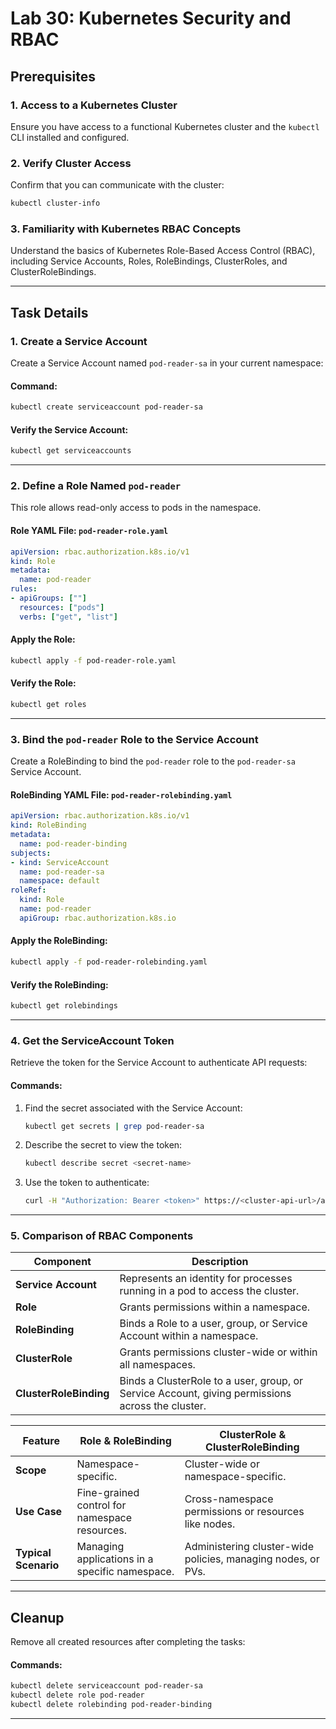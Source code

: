 # **Lab 30: Kubernetes Security and RBAC**

## **Prerequisites**

### **1. Access to a Kubernetes Cluster**
Ensure you have access to a functional Kubernetes cluster and the `kubectl` CLI installed and configured.

### **2. Verify Cluster Access**
Confirm that you can communicate with the cluster:
```bash
kubectl cluster-info
```

### **3. Familiarity with Kubernetes RBAC Concepts**
Understand the basics of Kubernetes Role-Based Access Control (RBAC), including Service Accounts, Roles, RoleBindings, ClusterRoles, and ClusterRoleBindings.

---

## **Task Details**

### **1. Create a Service Account**
Create a Service Account named `pod-reader-sa` in your current namespace:

#### **Command:**
```bash
kubectl create serviceaccount pod-reader-sa
```

#### **Verify the Service Account:**
```bash
kubectl get serviceaccounts
```

---

### **2. Define a Role Named `pod-reader`**
This role allows read-only access to pods in the namespace.

#### **Role YAML File: `pod-reader-role.yaml`**
```yaml
apiVersion: rbac.authorization.k8s.io/v1
kind: Role
metadata:
  name: pod-reader
rules:
- apiGroups: [""]
  resources: ["pods"]
  verbs: ["get", "list"]
```

#### **Apply the Role:**
```bash
kubectl apply -f pod-reader-role.yaml
```

#### **Verify the Role:**
```bash
kubectl get roles
```

---

### **3. Bind the `pod-reader` Role to the Service Account**
Create a RoleBinding to bind the `pod-reader` role to the `pod-reader-sa` Service Account.

#### **RoleBinding YAML File: `pod-reader-rolebinding.yaml`**
```yaml
apiVersion: rbac.authorization.k8s.io/v1
kind: RoleBinding
metadata:
  name: pod-reader-binding
subjects:
- kind: ServiceAccount
  name: pod-reader-sa
  namespace: default
roleRef:
  kind: Role
  name: pod-reader
  apiGroup: rbac.authorization.k8s.io
```

#### **Apply the RoleBinding:**
```bash
kubectl apply -f pod-reader-rolebinding.yaml
```

#### **Verify the RoleBinding:**
```bash
kubectl get rolebindings
```

---

### **4. Get the ServiceAccount Token**
Retrieve the token for the Service Account to authenticate API requests:

#### **Commands:**
1. Find the secret associated with the Service Account:
   ```bash
   kubectl get secrets | grep pod-reader-sa
   ```

2. Describe the secret to view the token:
   ```bash
   kubectl describe secret <secret-name>
   ```

3. Use the token to authenticate:
   ```bash
   curl -H "Authorization: Bearer <token>" https://<cluster-api-url>/api/v1/namespaces/default/pods
   ```

---

### **5. Comparison of RBAC Components**

| **Component**         | **Description**                                                                                     |
|-----------------------|-----------------------------------------------------------------------------------------------------|
| **Service Account**    | Represents an identity for processes running in a pod to access the cluster.                       |
| **Role**               | Grants permissions within a namespace.                                                             |
| **RoleBinding**        | Binds a Role to a user, group, or Service Account within a namespace.                              |
| **ClusterRole**        | Grants permissions cluster-wide or within all namespaces.                                          |
| **ClusterRoleBinding** | Binds a ClusterRole to a user, group, or Service Account, giving permissions across the cluster.    |

| **Feature**          | **Role & RoleBinding**                                               | **ClusterRole & ClusterRoleBinding**                                |
|----------------------|---------------------------------------------------------------------|---------------------------------------------------------------------|
| **Scope**            | Namespace-specific.                                                | Cluster-wide or namespace-specific.                                |
| **Use Case**         | Fine-grained control for namespace resources.                     | Cross-namespace permissions or resources like nodes.               |
| **Typical Scenario** | Managing applications in a specific namespace.                   | Administering cluster-wide policies, managing nodes, or PVs.       |

---

## **Cleanup**
Remove all created resources after completing the tasks:

#### **Commands:**
```bash
kubectl delete serviceaccount pod-reader-sa
kubectl delete role pod-reader
kubectl delete rolebinding pod-reader-binding
```

---


